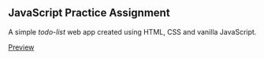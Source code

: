 ## JavaScript Practice Assignment

A simple <i>todo-list</i> web app created using HTML, CSS and vanilla JavaScript.

[Preview](https://meghavx.github.io/js-assignment/)
